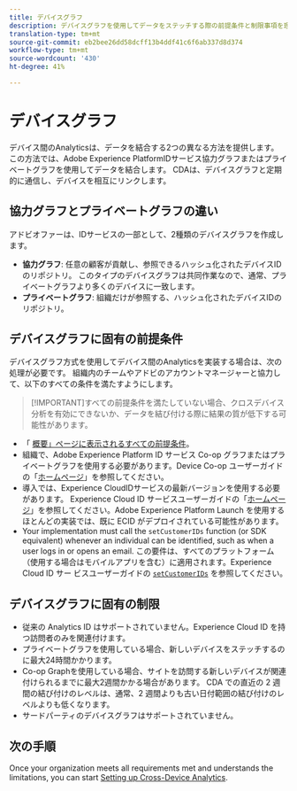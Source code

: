 ```yaml
---
title: デバイスグラフ
description: デバイスグラフを使用してデータをステッチする際の前提条件と制限事項を理解します。
translation-type: tm+mt
source-git-commit: eb2bee26dd58dcff13b4ddf41c6f6ab337d8d374
workflow-type: tm+mt
source-wordcount: '430'
ht-degree: 41%

---
```



# デバイスグラフ

デバイス間のAnalyticsは、データを結合する2つの異なる方法を提供します。 この方法では、Adobe Experience PlatformIDサービス協力グラフまたはプライベートグラフを使用してデータを結合します。 CDAは、デバイスグラフと定期的に通信し、デバイスを相互にリンクします。

## 協力グラフとプライベートグラフの違い

アドビオファーは、IDサービスの一部として、2種類のデバイスグラフを作成します。

* **協力グラフ**: 任意の顧客が貢献し、参照できるハッシュ化されたデバイスIDのリポジトリ。 このタイプのデバイスグラフは共同作業なので、通常、プライベートグラフより多くのデバイスに一致します。
* **プライベートグラフ**: 組織だけが参照する、ハッシュ化されたデバイスIDのリポジトリ。

## デバイスグラフに固有の前提条件

デバイスグラフ方式を使用してデバイス間のAnalyticsを実装する場合は、次の処理が必要です。 組織内のチームやアドビのアカウントマネージャーと協力して、以下のすべての条件を満たすようにします。

>[!IMPORTANT]すべての前提条件を満たしていない場合、クロスデバイス分析を有効にできないか、データを結び付ける際に結果の質が低下する可能性があります。

* 「 [概要」ページに表示されるすべての前提条件](overview.md)。
* 組織で、Adobe Experience Platform ID サービス Co-op グラフまたはプライベートグラフを使用する必要があります。Device Co-op ユーザーガイドの「[ホームページ](https://docs.adobe.com/content/help/ja-JP/device-co-op/using/home.html)」を参照してください。
* 導入では、Experience CloudIDサービスの最新バージョンを使用する必要があります。 Experience Cloud ID サービスユーザーガイドの「[ホームページ](https://docs.adobe.com/content/help/ja-JP/id-service/using/home.html)」を参照してください。Adobe Experience Platform Launch を使用するほとんどの実装では、既に ECID がデプロイされている可能性があります。
* Your implementation must call the `setCustomerIDs` function (or SDK equivalent) whenever an individual can be identified, such as when a user logs in or opens an email. この要件は、すべてのプラットフォーム（使用する場合はモバイルアプリを含む）に適用されます。Experience Cloud ID サー ビスユーザーガイドの [`setCustomerIDs`](https://docs.adobe.com/content/help/ja-JP/id-service/using/id-service-api/methods/setcustomerids.html) を参照してください。

## デバイスグラフに固有の制限

* 従来の Analytics ID はサポートされていません。Experience Cloud ID を持つ訪問者のみを関連付けます。
* プライベートグラフを使用している場合、新しいデバイスをステッチするのに最大24時間かかります。
* Co-op Graphを使用している場合、サイトを訪問する新しいデバイスが関連付けられるまでに最大2週間かかる場合があります。 CDA での直近の 2 週間の結び付けのレベルは、通常、2 週間よりも古い日付範囲の結び付けのレベルよりも低くなります。
* サードパーティのデバイスグラフはサポートされていません。

## 次の手順

Once your organization meets all requirements met and understands the limitations, you can start [Setting up Cross-Device Analytics](setup.md).

